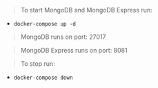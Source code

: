 > To start MongoDB and MongoDB Express run:

- `docker-compose up -d`

> MongoDB runs on port: 27017

> MongoDB Express runs on port: 8081

> To stop run:

- `docker-compose down`
